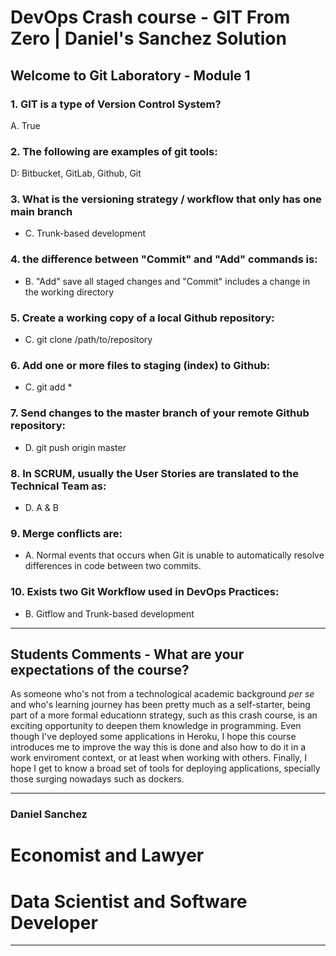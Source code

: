 # DevOps Crash course -​ GIT From Zero | Daniel's Sanchez Solution
## Welcome to Git Laboratory - Module 1

### 1. GIT is a type of Version Control System?
A. True <br>

### 2. The following are examples of git tools:
D: Bitbucket, GitLab, Github, Git <br>

### 3. What is the versioning strategy / workflow that only has one main branch
- C. Trunk-based development 

### 4. the difference between "Commit" and "Add" commands is:
- B. "Add" save all staged changes and "Commit" includes a change in the working directory

### 5. Create a working copy of a local Github repository:
- C. git clone /path/to/repository 

### 6. Add one or more files to staging (index) to Github:
- C. git add * 

### 7. Send changes to the master branch of your remote  Github repository:
- D. git push origin master

### 8. In SCRUM, usually the User Stories are translated to the Technical Team as:
- D. A & B

### 9. Merge conflicts are:
- A. Normal events that occurs when Git is unable to automatically resolve differences in code between two commits.

### 10. Exists two Git Workflow used in DevOps Practices:
- B. Gitflow and Trunk-based development 

---
## Students Comments - What are your expectations of the course?
As someone who's not from a technological academic background *per se* and who's learning journey has been pretty much as a self-starter, being part of a more formal educationn strategy, such as this crash course, is an exciting opportunity to deepen them knowledge in programming. Even though I've deployed some applications in Heroku, I hope this course introduces me to improve the way this is done and also how to do it in a work enviroment context, or at least when working with others. Finally, I hope I get to know a broad set of tools for deploying applications, specially those surging nowadays such as dockers.

---
### Daniel Sanchez
# Economist and Lawyer
# Data Scientist and Software Developer
---
